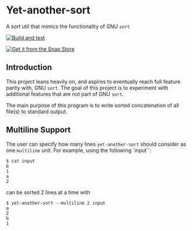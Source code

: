 # Yet-another-sort

A sort util that mimics the functionality of GNU `sort`

[![Build and test](https://github.com/nicolasbock/yet-another-sort/actions/workflows/go.yml/badge.svg)](https://github.com/nicolasbock/yet-another-sort/actions/workflows/go.yml)

[![Get it from the Snap Store](https://snapcraft.io/static/images/badges/en/snap-store-black.svg)](https://snapcraft.io/yet-another-sort)

## Introduction

This project leans heavily on, and aspires to eventually reach full feature
parity with, GNU `sort`. The goal of this project is to experiment with
additional features that are not part of GNU `sort`.

The main purpose of this program is to write sorted concatenation of all
file(s) to standard output.

## Multiline Support

The user can specify how many lines `yet-another-sort` should consider as one
`multiline` unit. For example, using the following `input``:

    $ cat input
    b
    1
    a
    2

can be sorted 2 lines at a time with

    $ yet-another-sort --multiline 2 input
    a
    2
    b
    1
